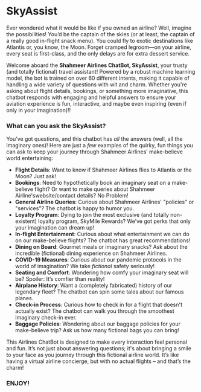# SkyAssist
Ever wondered what it would be like if you owned an airline? Well, imagine the possibilities! You’d be the captain of the skies (or at least, the captain of a really good in-flight snack menu). You could fly to exotic destinations like Atlantis or, you know, the Moon. Forget cramped legroom—on your airline, every seat is first-class, and the only delays are for extra dessert service.

Welcome aboard the **Shahmeer Airlines ChatBot, SkyAssist**, your trusty (and totally fictional) travel assistant! 
Powered by a robust machine learning model, the bot is trained on over 60 different intents, making it capable of handling a wide variety of questions with wit and charm. Whether you're asking about flight details, bookings, or something more imaginative, this chatbot responds with engaging and helpful answers to ensure your aviation experience is fun, interactive, and maybe even inspiring (even if only in your imagination)!!

### What can you ask the SkyAssist?
You’ve got questions, and this chatbot has *all* the answers (well, all the imaginary ones)! Here are just a *few* examples of the quirky, fun things you can ask to keep your journey through Shahmeer Airlines’ make-believe world entertaining:

- **Flight Details**: Want to know if Shahmeer Airlines flies to Atlantis or the Moon? Just ask!
- **Bookings**: Need to hypothetically book an imaginary seat on a make-believe flight? Or want to make queries about Shahmeer Airline'swebsite/contact details? No Problem!
- **General Airline Queries**: Curious about Shahmeer Airlines' "policies" or "services"? The chatbot is happy to humor you.
- **Loyalty Program**: Dying to join the most exclusive (and totally non-existent) loyalty program, SkyMile Rewards? We’ve got perks that only your imagination can dream up!
- **In-flight Entertainment**: Curious about what entertainment we can do on our make-believe flights? The chatbot has great recommendations!
- **Dining on Board**: Gourmet meals or imaginary snacks? Ask about the incredible (fictional) dining experience on Shahmeer Airlines.
- **COVID-19 Measures**: Curious about our pandemic protocols in the world of imagination? We take *fictional* safety seriously!
- **Seating and Comfort**: Wondering how comfy your imaginary seat will be? Spoiler: It’s comfier than reality!
- **Airplane History**: Want a (completely fabricated) history of our legendary fleet? The chatbot can spin some tales about our famous planes.
- **Check-in Process**: Curious how to check in for a flight that doesn't actually exist? The chatbot can walk you through the smoothest imaginary check-in ever.
- **Baggage Policies**: Wondering about our baggage policies for your make-believe trip? Ask us how many fictional bags you can bring! 

This Airlines ChatBot is designed to make every interaction feel personal and fun. It’s not just about answering questions; it's about bringing a smile to your face as you journey through this fictional airline world. It’s like having a virtual airline concierge, but with no actual flights – and that’s the charm!
### ENJOY!
